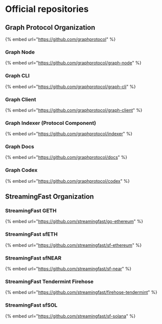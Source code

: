 # Official repositories

## Graph Protocol Organization

{% embed url="https://github.com/graphprotocol" %}

### Graph Node

{% embed url="https://github.com/graphprotocol/graph-node" %}

### Graph CLI

{% embed url="https://github.com/graphprotocol/graph-cli" %}

### Graph Client

{% embed url="https://github.com/graphprotocol/graph-client" %}

### Graph Indexer (Protocol Component)

{% embed url="https://github.com/graphprotocol/indexer" %}

### Graph Docs

{% embed url="https://github.com/graphprotocol/docs" %}

### Graph Codex

{% embed url="https://github.com/graphprotocol/codex" %}


## StreamingFast Organization

### StreamingFast GETH

{% embed url="https://github.com/streamingfast/go-ethereum" %}


### StreamingFast sfETH

{% embed url="https://github.com/streamingfast/sf-ethereum" %}


### StreamingFast sfNEAR

{% embed url="https://github.com/streamingfast/sf-near" %}

### StreamingFast Tendermint Firehose

{% embed url="https://github.com/streamingfast/firehose-tendermint" %}


### StreamingFast sfSOL

{% embed url="https://github.com/streamingfast/sf-solana" %}


